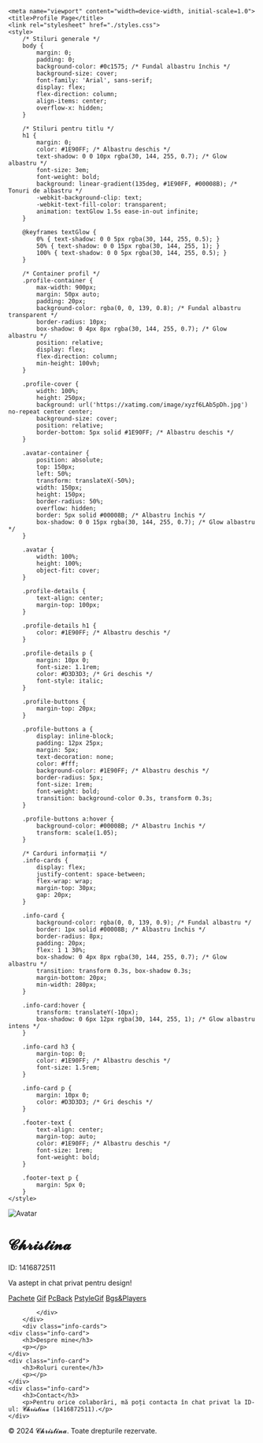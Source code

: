 <!doctype html>
<html lang="en"><head><meta http-equiv="Content-Type" content="text/html; charset=UTF-8">
    
    <meta name="viewport" content="width=device-width, initial-scale=1.0">
    <title>Profile Page</title>
    <link rel="stylesheet" href="./styles.css">
    <style>
        /* Stiluri generale */
        body {
            margin: 0;
            padding: 0;
            background-color: #0c1575; /* Fundal albastru închis */
            background-size: cover;
            font-family: 'Arial', sans-serif;
            display: flex;
            flex-direction: column;
            align-items: center;
            overflow-x: hidden;
        }

        /* Stiluri pentru titlu */
        h1 {
            margin: 0;
            color: #1E90FF; /* Albastru deschis */
            text-shadow: 0 0 10px rgba(30, 144, 255, 0.7); /* Glow albastru */
            font-size: 3em;
            font-weight: bold;
            background: linear-gradient(135deg, #1E90FF, #00008B); /* Tonuri de albastru */
            -webkit-background-clip: text;
            -webkit-text-fill-color: transparent;
            animation: textGlow 1.5s ease-in-out infinite;
        }

        @keyframes textGlow {
            0% { text-shadow: 0 0 5px rgba(30, 144, 255, 0.5); }
            50% { text-shadow: 0 0 15px rgba(30, 144, 255, 1); }
            100% { text-shadow: 0 0 5px rgba(30, 144, 255, 0.5); }
        }

        /* Container profil */
        .profile-container {
            max-width: 900px;
            margin: 50px auto;
            padding: 20px;
            background-color: rgba(0, 0, 139, 0.8); /* Fundal albastru transparent */
            border-radius: 10px;
            box-shadow: 0 4px 8px rgba(30, 144, 255, 0.7); /* Glow albastru */
            position: relative;
            display: flex;
            flex-direction: column;
            min-height: 100vh;
        }

        .profile-cover {
            width: 100%;
            height: 250px;
            background: url('https://xatimg.com/image/xyzf6LAb5pDh.jpg') no-repeat center center;
            background-size: cover;
            position: relative;
            border-bottom: 5px solid #1E90FF; /* Albastru deschis */
        }

        .avatar-container {
            position: absolute;
            top: 150px;
            left: 50%;
            transform: translateX(-50%);
            width: 150px;
            height: 150px;
            border-radius: 50%;
            overflow: hidden;
            border: 5px solid #00008B; /* Albastru închis */
            box-shadow: 0 0 15px rgba(30, 144, 255, 0.7); /* Glow albastru */
        }

        .avatar {
            width: 100%;
            height: 100%;
            object-fit: cover;
        }

        .profile-details {
            text-align: center;
            margin-top: 100px;
        }

        .profile-details h1 {
            color: #1E90FF; /* Albastru deschis */
        }

        .profile-details p {
            margin: 10px 0;
            font-size: 1.1rem;
            color: #D3D3D3; /* Gri deschis */
            font-style: italic;
        }

        .profile-buttons {
            margin-top: 20px;
        }

        .profile-buttons a {
            display: inline-block;
            padding: 12px 25px;
            margin: 5px;
            text-decoration: none;
            color: #fff;
            background-color: #1E90FF; /* Albastru deschis */
            border-radius: 5px;
            font-size: 1rem;
            font-weight: bold;
            transition: background-color 0.3s, transform 0.3s;
        }

        .profile-buttons a:hover {
            background-color: #00008B; /* Albastru închis */
            transform: scale(1.05);
        }

        /* Carduri informații */
        .info-cards {
            display: flex;
            justify-content: space-between;
            flex-wrap: wrap;
            margin-top: 30px;
            gap: 20px;
        }

        .info-card {
            background-color: rgba(0, 0, 139, 0.9); /* Fundal albastru */
            border: 1px solid #00008B; /* Albastru închis */
            border-radius: 8px;
            padding: 20px;
            flex: 1 1 30%;
            box-shadow: 0 4px 8px rgba(30, 144, 255, 0.7); /* Glow albastru */
            transition: transform 0.3s, box-shadow 0.3s;
            margin-bottom: 20px;
            min-width: 280px;
        }

        .info-card:hover {
            transform: translateY(-10px);
            box-shadow: 0 6px 12px rgba(30, 144, 255, 1); /* Glow albastru intens */
        }

        .info-card h3 {
            margin-top: 0;
            color: #1E90FF; /* Albastru deschis */
            font-size: 1.5rem;
        }

        .info-card p {
            margin: 10px 0;
            color: #D3D3D3; /* Gri deschis */
        }

        .footer-text {
            text-align: center;
            margin-top: auto;
            color: #1E90FF; /* Albastru deschis */
            font-size: 1rem;
            font-weight: bold;
        }

        .footer-text p {
            margin: 5px 0;
        }
    </style>
</head>
<body>
    <div class="profile-container">
        <div class="profile-cover"></div>
        <div class="avatar-container">
            <img src="https://xatimg.com/image/W1g11CtdCh9u.jpg" alt="Avatar" class="avatar">
        </div>
        <div class="profile-details">
            <h1>𝓒𝓱𝓻𝓲𝓼𝓽𝓲𝓷𝓪</h1>
            <p>ID: 1416872511</p>
            <p>Va astept in chat privat pentru design!</p>
            <div class="profile-buttons">
                <a href="https://xristinakii.github.io/new2023/indexradio.html" target="_blank">Pachete</a>
                <a href="https://xristinakii.github.io/new2023/indexgifs.html" target="_blank">Gif</a>
                <a href="https://xristinakii.github.io/new2023/indexpcback.html" target="_blank">PcBack</a>
                <a href="https://xristinakii.github.io/new2023/indexdj.html" target="_blank">PstyleGif</a>
				 <a href="https://xristinakii.github.io/new2023/indexbgs.html" target="_blank">Bgs&Players</a>
				
            </div>
        </div>
        <div class="info-cards">
    <div class="info-card">
        <h3>Despre mine</h3>
        <p></p>
    </div>
    <div class="info-card">
        <h3>Roluri curente</h3>
        <p></p>
    </div>
    <div class="info-card">
        <h3>Contact</h3>
        <p>Pentru orice colaborări, mă poți contacta în chat privat la ID-ul: 𝓒𝓱𝓻𝓲𝓼𝓽𝓲𝓷𝓪 (1416872511).</p>
    </div>
</div>
<div class="footer-text">
    <p>© 2024 𝓒𝓱𝓻𝓲𝓼𝓽𝓲𝓷𝓪. Toate drepturile rezervate.</p>
</div>




</div></body></html>
